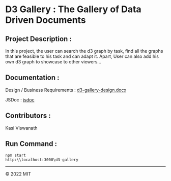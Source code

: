 # D3 Gallery : The Gallery of Data Driven Documents

## Project Description :

In this project, the user can search the d3 graph by task, find all the graphs that are feasible to his task and can adapt it. Apart, User can also add his own d3 graph to showcase to other viewers...

## Documentation :

Design / Business Requirements : [d3-gallery-design.docx](https://github.com/kasivisu4/d3-gallery/blob/main/Documents/Design/d3-gallery-design.docx)

JSDoc : [jsdoc](https://github.com/kasivisu4/d3-gallery/tree/main/Documents/JsDoc)

## Contributors :

Kasi Viswanath ![![](https://github.com/remarkablemark.png?size=50)](https://github.com/remarkablemark)

## Run Command :

```
npm start
http:\\localhost:3000\d3-gallery
```

---

© 2022 MIT
